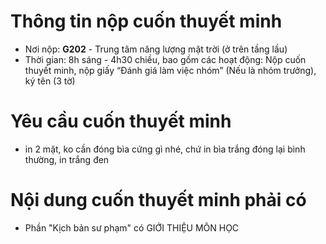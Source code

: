 # Thông tin nộp cuốn thuyết minh
- Nơi nộp: **G202** - Trung tâm năng lượng mặt trời (ở trên tầng lầu)
- Thời gian: 8h sáng - 4h30 chiều, bao gồm các hoạt động: Nộp cuốn thuyết minh, nộp giấy “Đánh giá làm việc nhóm” (Nếu là nhóm trưởng), ký tên (3 tờ)

# Yêu cầu cuốn thuyết minh
- in 2 mặt, ko cần đóng bìa cứng gì nhé, chứ in bìa trắng đóng lại bình thường, in trắng đen

# Nội dung cuốn thuyết minh phải có
- Phần "Kịch bản sư phạm" có GIỚI THIỆU MÔN HỌC
